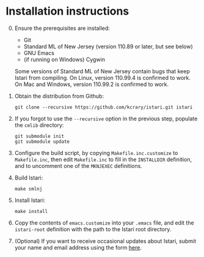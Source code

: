 # Installation instructions

0. Ensure the prerequisites are installed:

   - Git
   - Standard ML of New Jersey (version 110.89 or later, but see below)
   - GNU Emacs
   - (if running on Windows) Cygwin

   Some versions of Standard ML of New Jersey contain bugs that keep
   Istari from compiling.  On Linux, version 110.99.4 is confirmed to
   work.  On Mac and Windows, version 110.99.2 is confirmed to work.

1. Obtain the distribution from Github:

       git clone --recursive https://github.com/kcrary/istari.git istari

2. If you forgot to use the `--recursive` option in the previous step,
   populate the `cmlib` directory:

       git submodule init
       git submodule update

3. Configure the build script, by copying `Makefile.inc.customize` to
   `Makefile.inc`, then edit `Makefile.inc` to fill in the `INSTALLDIR`
   definition, and to uncomment one of the `MKNJEXEC` definitions.

4. Build Istari:

       make smlnj

5. Install Istari:

       make install

6. Copy the contents of `emacs.customize` into your `.emacs` file, and
   edit the `istari-root` definition with the path to the Istari root
   directory.

7. (Optional) If you want to receive occasional updates about Istari,
   submit your name and email address using the form
   [here](https://mailman.srv.cs.cmu.edu/mailman/listinfo/istari-announce).
